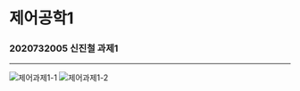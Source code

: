 # 제어공학1
### 2020732005 신진철 과제1
-------------------------------------------------------------------------------------------
![제어과제1-1](https://github.com/user-attachments/assets/b7f27540-a5fe-4779-984f-61df9c634246)
![제어과제1-2](https://github.com/user-attachments/assets/10942450-bcc0-4a66-82a3-2142098263ea)
